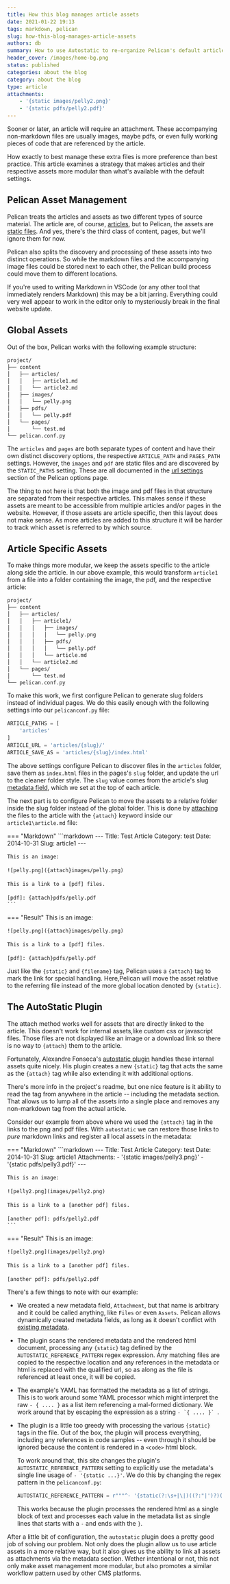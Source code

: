 ```yaml
---
title: How this blog manages article assets
date: 2021-01-22 19:13
tags: markdown, pelican
slug: how-this-blog-manages-article-assets
authors: db
summary: How to use Autostatic to re-organize Pelican's default article structure to be more article specific.
header_cover: /images/home-bg.png
status: published
categories: about the blog
category: about the blog
type: article
attachments:
    - '{static images/pelly2.png}'
    - '{static pdfs/pelly2.pdf}'
---
```

<!--
spell-checker:ignore autostatic alexandre fonseca's pelly pdfs pelicanconf staticattach
-->
Sooner or later, an article will require an attachment.  These accompanying non-markdown files are usually images, maybe pdfs, or even fully working pieces of code that are referenced by the article.

How exactly to best manage these extra files is more preference than best practice. This article examines a strategy that makes articles and their respective assets more modular than what's available with the default settings.

## Pelican Asset Management

Pelican treats the articles and assets as two different types of source material.  The article are, of course, [articles], but to Pelican, the assets are [static files].  And yes, there's the third class of content, pages, but we'll ignore them for now.

Pelican also splits the discovery and processing of these assets into two distinct operations.  So while the markdown files and the accompanying image files could be stored next to each other, the Pelican build process could move them to different locations.

If you're used to writing Markdown in VSCode (or any other tool that immediately renders Markdown) this may be a bit jarring. Everything could very well appear to work in the editor only to mysteriously break in the final website update.

## Global Assets

Out of the box, Pelican works with the following example structure:

```console
project/
├── content
│   ├── articles/
│   │   ├── article1.md
│   │   └── article2.md
│   ├── images/
│   │   └── pelly.png
│   ├── pdfs/
│   │   └── pelly.pdf
│   └── pages/
│       └── test.md
└── pelican.conf.py
```

The `articles` and `pages` are both separate types of content and have their own distinct discovery options, the respective `ARTICLE_PATH` and `PAGES_PATH` settings.  However, the `images` and `pdf` are static files and are discovered by the `STATIC_PATHS` setting.  These are all documented in the [url settings] section of the Pelican options page.

The thing to not here is that both the image and pdf files in that structure are separated from their respective articles.  This makes sense if these assets are meant to be accessible from multiple articles and/or pages in the website.  However, if those assets are article specific, then this layout does not make sense.  As more articles are added to this structure it will be harder to track which asset is referred to by which source.

## Article Specific Assets

To make things more modular, we keep the assets specific to the article along side the article.  In our above example, this would transform `article1` from a file into a folder containing the image, the pdf, and the respective article:

```console
project/
├── content
│   ├── articles/
│   │   ├── article1/
│   │   │   ├── images/
│   │   │   │   └── pelly.png
│   │   │   ├── pdfs/
│   │   │   │   └── pelly.pdf
│   │   │   └── article.md
│   │   └── article2.md
│   └── pages/
│       └── test.md
└── pelican.conf.py
```

To make this work, we first configure Pelican to generate slug folders instead of individual pages.  We do this easily enough with the following settings into our `pelicanconf.py` file:

```python
ARTICLE_PATHS = [
    'articles'
]
ARTICLE_URL = 'articles/{slug}/'
ARTICLE_SAVE_AS = 'articles/{slug}/index.html'
```

The above settings configure Pelican to discover files in the `articles` folder, save them as `index.html` files in the pages's `slug` folder, and update the url to the cleaner folder style.  The `slug` value comes from the article's slug [metadata field], which we set at the top of each article.

The next part is to configure Pelican to move the assets to a relative folder inside the slug folder instead of the global folder.  This is done by [attaching] the files to the article with the `{attach}` keyword inside our `article1\article.md` file:

=== "Markdown"
    ```markdown
    ---
    Title: Test Article
    Category: test
    Date: 2014-10-31
    Slug: article1
    ---

    This is an image:

    ![pelly.png]({attach}images/pelly.png)

    This is a link to a [pdf] files.

    [pdf]: {attach}pdfs/pelly.pdf
    ```

=== "Result"
    This is an image:

    ![pelly.png]({attach}images/pelly.png)

    This is a link to a [pdf] files.

    [pdf]: {attach}pdfs/pelly.pdf

Just like the `{static}` and `{filename}` tag, Pelican uses a `{attach}` tag to mark the link for special handling.  Here,Pelican will move the asset relative to the referring file instead of the more global location denoted by `{static}`.

## The AutoStatic Plugin

The attach method works well for assets that are directly linked to the article.  This doesn't work for internal assets,like custom css or javascript files.  Those files are not displayed like an image or a download link so there is no way to `{attach}` them to the article.

Fortunately, Alexandre Fonseca's [autostatic plugin] handles these internal assets quite nicely.  His plugin creates a new `{static}` tag that acts the same as the `{attach}` tag while also extending it with additional options.

There's more info in the project's readme, but one nice feature is it ability to read the tag from anywhere in the article -- including the metadata section.  That allows us to lump all of the assets into a single place and removes any non-markdown tag from the actual article.

Consider our example from above where we used the `{attach}` tag in the links to the png and pdf files.  With `autostatic` we can restore those links to *pure* markdown links and register all local assets in the metadata:

=== "Markdown"
    ```markdown
    ---
    Title: Test Article
    Category: test
    Date: 2014-10-31
    Slug: article1
    Attachments:
        - '{static images/pelly3.png}'
        - '{static pdfs/pelly3.pdf}'
    ---

    This is an image:

    ![pelly2.png](images/pelly2.png)

    This is a link to a [another pdf] files.

    [another pdf]: pdfs/pelly2.pdf
    ```
=== "Result"
    This is an image:

    ![pelly2.png](images/pelly2.png)

    This is a link to a [another pdf] files.

    [another pdf]: pdfs/pelly2.pdf

There's a few things to note with our example:

- We created a new metadata field, `Attachment`, but that name is arbitrary and it could be called anything, like `Files` or even `Assets`.  Pelican allows dynamically created metadata fields, as long as it doesn't conflict with [existing metadata].

- The plugin scans the rendered metadata and the rendered html document, processing any `{static}` tag defined by the `AUTOSTATIC_REFERENCE_PATTERN` regex expression.  Any matching files are copied to the respective location and any references in the metadata or html is replaced with the qualified url, so as along as the file is referenced at least once, it will be copied.

- The example's YAML has formatted the metadata as a list of strings. This is to work around some YAML processor which might interpret the raw `- { .... }` as a list item referencing a mal-formed dictionary. We work around that by escaping the expression as a string ``- `{ .... }` ``.

- The plugin is a little too greedy with processing the various `{static}` tags in the file.  Out of the box, the plugin  will process everything, including any references in code samples -- even through it should be ignored because the content is rendered in a `<code>` html block.

    To work around that, this site changes the plugin's  `AUTOSTATIC_REFERENCE_PATTERN` setting to explicitly use the metadata's single line usage of `- '{static ...}'`.  We do this by changing the regex pattern in the `pelicanconf.py`:

    ```python
    AUTOSTATIC_REFERENCE_PATTERN = r"""^- '{static(?:\s+|\|)((?:"|')?)(?P<path>[^\1=]+?)\1(?:(?:\s+|\|)(?P<extra>.*))?\s*}'$"""
    ```

    This works because the plugin processes the rendered html as a single block of text and processes each value in the metadata list as single lines that starts with a `-` and ends with the `}`.

After a little bit of configuration, the `autostatic` plugin does a pretty good job of solving our problem.  Not only does the plugin allow us to use article assets in a more relative way, but it also gives us the ability to link all assets as attachments via the metadata section.  Wether intentional or not, this not only make asset management more modular, but also promotes a similar workflow pattern used by other CMS platforms.

[articles]: https://docs.getpelican.com/en/latest/content.html#articles-and-pages
[static files]: https://docs.getpelican.com/en/latest/content.html#static-content
[url settings]: https://docs.getpelican.com/en/latest/settings.html#url-settings
[metadata field]: https://docs.getpelican.com/en/latest/content.html#file-metadata
[attaching]: https://docs.getpelican.com/en/latest/content.html#attaching-static-files
[existing metadata]: https://docs.getpelican.com/en/stable/content.html#file-metadata
<!-- Disable MD053 below because the linter reports this as invalid -- but it's unclear how the is invalid. -->
<!-- markdownlint-disable-next-line MD053 -->
[autostatic plugin]: https://github.com/AlexJF/pelican-autostatic
